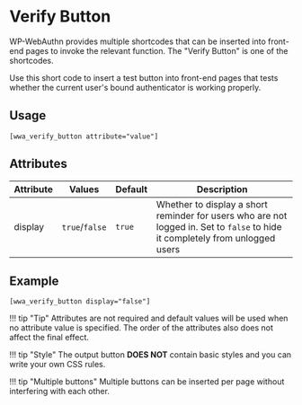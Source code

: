 # Verify Button

WP-WebAuthn provides multiple shortcodes that can be inserted into front-end pages to invoke the relevant function. The "Verify Button" is one of the shortcodes.

Use this short code to insert a test button into front-end pages that tests whether the current user's bound authenticator is working properly.

## Usage

```
[wwa_verify_button attribute="value"]
```

## Attributes

| Attribute | Values | Default | Description |
| ------------ | ------------- | ------------ | ------------ |
| display | `true`/`false` | `true` | Whether to display a short reminder for users who are not logged in. Set to `false` to hide it completely from unlogged users |

## Example

```
[wwa_verify_button display="false"]
```

!!! tip "Tip"
    Attributes are not required and default values will be used when no attribute value is specified. The order of the attributes also does not affect the final effect.

!!! tip "Style"
    The output button **DOES NOT** contain basic styles and you can write your own CSS rules.

!!! tip "Multiple buttons"
    Multiple buttons can be inserted per page without interfering with each other.